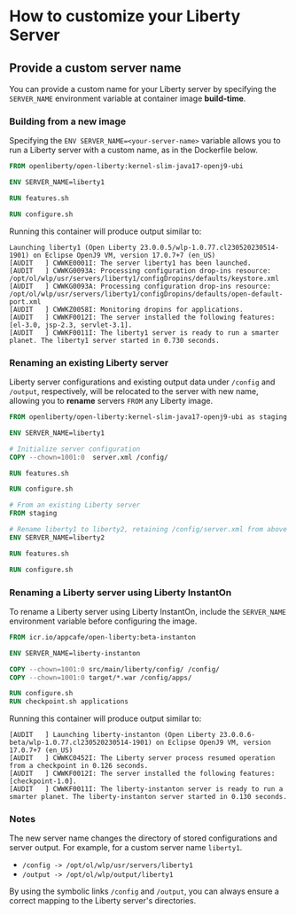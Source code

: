 
# How to customize your Liberty Server

## Provide a custom server name

You can provide a custom name for your Liberty server by specifying the `SERVER_NAME` environment variable at container image **build-time**.

### Building from a new image

Specifying the `ENV SERVER_NAME=<your-server-name>` variable allows you to run a Liberty server with a custom name, as in the Dockerfile below.
```Dockerfile
FROM openliberty/open-liberty:kernel-slim-java17-openj9-ubi

ENV SERVER_NAME=liberty1

RUN features.sh

RUN configure.sh
```
Running this container will produce output similar to:
```
Launching liberty1 (Open Liberty 23.0.0.5/wlp-1.0.77.cl230520230514-1901) on Eclipse OpenJ9 VM, version 17.0.7+7 (en_US)
[AUDIT   ] CWWKE0001I: The server liberty1 has been launched.
[AUDIT   ] CWWKG0093A: Processing configuration drop-ins resource: /opt/ol/wlp/usr/servers/liberty1/configDropins/defaults/keystore.xml
[AUDIT   ] CWWKG0093A: Processing configuration drop-ins resource: /opt/ol/wlp/usr/servers/liberty1/configDropins/defaults/open-default-port.xml
[AUDIT   ] CWWKZ0058I: Monitoring dropins for applications.
[AUDIT   ] CWWKF0012I: The server installed the following features: [el-3.0, jsp-2.3, servlet-3.1].
[AUDIT   ] CWWKF0011I: The liberty1 server is ready to run a smarter planet. The liberty1 server started in 0.730 seconds.
```

### Renaming an existing Liberty server

Liberty server configurations and existing output data under `/config` and `/output`, respectively, will be relocated to the server with new name, allowing you to **rename** servers `FROM` any Liberty image.

```Dockerfile
FROM openliberty/open-liberty:kernel-slim-java17-openj9-ubi as staging

ENV SERVER_NAME=liberty1

# Initialize server configuration
COPY --chown=1001:0  server.xml /config/

RUN features.sh

RUN configure.sh

# From an existing Liberty server
FROM staging

# Rename liberty1 to liberty2, retaining /config/server.xml from above
ENV SERVER_NAME=liberty2

RUN features.sh

RUN configure.sh
```

### Renaming a Liberty server using Liberty InstantOn

To rename a Liberty server using Liberty InstantOn, include the `SERVER_NAME` environment variable before configuring the image.

```Dockerfile
FROM icr.io/appcafe/open-liberty:beta-instanton

ENV SERVER_NAME=liberty-instanton

COPY --chown=1001:0 src/main/liberty/config/ /config/
COPY --chown=1001:0 target/*.war /config/apps/

RUN configure.sh
RUN checkpoint.sh applications
```
Running this container will produce output similar to:
```
[AUDIT   ] Launching liberty-instanton (Open Liberty 23.0.0.6-beta/wlp-1.0.77.cl230520230514-1901) on Eclipse OpenJ9 VM, version 17.0.7+7 (en_US)
[AUDIT   ] CWWKC0452I: The Liberty server process resumed operation from a checkpoint in 0.126 seconds.
[AUDIT   ] CWWKF0012I: The server installed the following features: [checkpoint-1.0].
[AUDIT   ] CWWKF0011I: The liberty-instanton server is ready to run a smarter planet. The liberty-instanton server started in 0.130 seconds.
```

### Notes

The new server name changes the directory of stored configurations and server output. For example, for a custom server name `liberty1`.
- `/config -> /opt/ol/wlp/usr/servers/liberty1`
- `/output -> /opt/ol/wlp/output/liberty1`

By using the symbolic links `/config` and `/output`, you can always ensure a correct mapping to the Liberty server's directories. 



